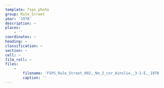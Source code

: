 ```yaml
---
template: fsps_photo
group: Rule_Street
year: '1978'
description: ~
places:
    - ''
coordinates: ~
heading: ~
classification: ~
section: ~
cell: ~
film_roll: ~
files:
    -
        filename: 'FSPS_Rule_Street_002,_No_2_cnr_Ainslie,_3-1-E,_1978.png'
        caption: ''
---
```

